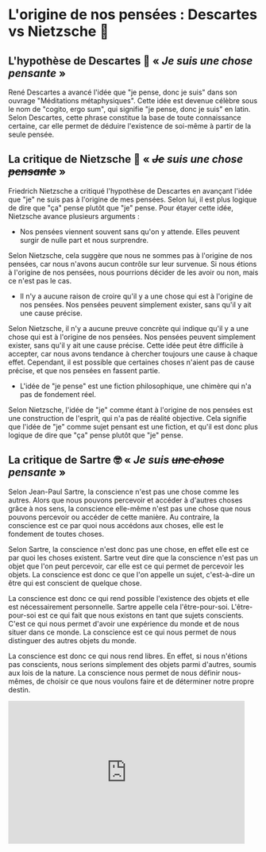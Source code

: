 # L'origine de nos pensées : Descartes vs Nietzsche 🤔

## L'hypothèse de Descartes 👨 « *Je suis une chose pensante* »
René Descartes a avancé l'idée que "je pense, donc je suis" dans son ouvrage "Méditations métaphysiques". 
Cette idée est devenue célèbre sous le nom de "cogito, ergo sum", qui signifie "je pense, donc je suis" en latin. 
Selon Descartes, cette phrase constitue la base de toute connaissance certaine, car elle permet de déduire l'existence de soi-même à partir de la seule pensée.

## La critique de Nietzsche 🧔 « *~~Je~~ suis une chose ~~pensante~~* »
Friedrich Nietzsche a critiqué l'hypothèse de Descartes en avançant l'idée que "je" ne suis pas à l'origine de mes pensées. 
Selon lui, il est plus logique de dire que "ça" pense plutôt que "je" pense. Pour étayer cette idée, Nietzsche avance plusieurs arguments :

- Nos pensées viennent souvent sans qu'on y attende. Elles peuvent surgir de nulle part et nous surprendre.

Selon Nietzsche, cela suggère que nous ne sommes pas à l'origine de nos pensées, car nous n'avons aucun contrôle sur leur survenue. 
Si nous étions à l'origine de nos pensées, nous pourrions décider de les avoir ou non, mais ce n'est pas le cas.

- Il n'y a aucune raison de croire qu'il y a une chose qui est à l'origine de nos pensées. Nos pensées peuvent simplement exister, sans qu'il y ait une cause précise.

Selon Nietzsche, il n'y a aucune preuve concrète qui indique qu'il y a une chose qui est à l'origine de nos pensées. 
Nos pensées peuvent simplement exister, sans qu'il y ait une cause précise. 
Cette idée peut être difficile à accepter, car nous avons tendance à chercher toujours une cause à chaque effet. 
Cependant, il est possible que certaines choses n'aient pas de cause précise, et que nos pensées en fassent partie. 

- L'idée de "je pense" est une fiction philosophique, une chimère qui n'a pas de fondement réel.

Selon Nietzsche, l'idée de "je" comme étant à l'origine de nos pensées est une construction de l'esprit, qui n'a pas de réalité objective. 
Cela signifie que l'idée de "je" comme sujet pensant est une fiction, et qu'il est donc plus logique de dire que "ça" pense plutôt que "je" pense.

## La critique de Sartre 🤓 « *Je suis ~~une chose~~ pensante* »

Selon Jean-Paul Sartre, la conscience n'est pas une chose comme les autres. 
Alors que nous pouvons percevoir et accéder à d'autres choses grâce à nos sens, la conscience elle-même n'est pas une chose que nous pouvons percevoir ou accéder de cette manière. 
Au contraire, la conscience est ce par quoi nous accédons aux choses, elle est le fondement de toutes choses. 

Selon Sartre, la conscience n'est donc pas une chose, en effet elle est ce par quoi les choses existent. 
Sartre veut dire que la conscience n'est pas un objet que l'on peut percevoir, car elle est ce qui permet de percevoir les objets. 
La conscience est donc ce que l'on appelle un sujet, c'est-à-dire un être qui est conscient de quelque chose. 

La conscience est donc ce qui rend possible l'existence des objets et elle est nécessairement personnelle. 
Sartre appelle cela l'être-pour-soi. L'être-pour-soi est ce qui fait que nous existons en tant que sujets conscients. 
C'est ce qui nous permet d'avoir une expérience du monde et de nous situer dans ce monde. 
La conscience est ce qui nous permet de nous distinguer des autres objets du monde. 

La conscience est donc ce qui nous rend libres. 
En effet, si nous n'étions pas conscients, nous serions simplement des objets parmi d'autres, soumis aux lois de la nature. 
La conscience nous permet de nous définir nous-mêmes, de choisir ce que nous voulons faire et de déterminer notre propre destin.

<iframe src="https://onedrive.live.com/embed?resid=5A2FB1ACFA759B4%213832&amp;authkey=!ABRWKxhgBHph6nk&amp;em=2&amp;wdAr=1.7777777777777777&amp;wdEaaCheck=1" width="476px" height="288px" frameborder="0">This is an embedded <a target="_blank" href="https://office.com">Microsoft Office</a> presentation, powered by <a target="_blank" href="https://office.com/webapps">Office</a>.</iframe>
